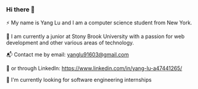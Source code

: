 ### Hi there 👋

⚡ My name is Yang Lu and I am a computer science student from New York. 

🏫 I am currently a junior at Stony Brook University with a passion for web development and other various areas of technology.

📬 Contact me by email: yanglu91603@gmail.com 

💬 or through LinkedIn: https://www.linkedin.com/in/yang-lu-a47441265/

🚀 I'm currently looking for software engineering internships
